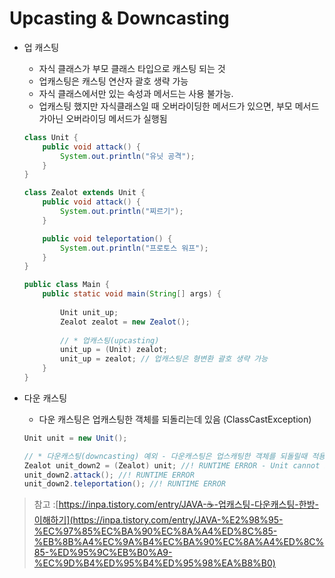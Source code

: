 # Upcasting & Downcasting

*   업 캐스팅

    * 자식 클래스가 부모 클래스 타입으로 캐스팅 되는 것
    * 업캐스팅은 캐스팅 연산자 괄호 생략 가능
    * 자식 클래스에서만 있는 속성과 메서드는 사용 불가능.
    * 업캐스팅 했지만 자식클래스일 때 오버라이딩한 메서드가 있으면, 부모 메서드가아닌 오버라이딩 메서드가 실행됨

    ```java
    class Unit {
        public void attack() {
            System.out.println("유닛 공격");
        }
    }

    class Zealot extends Unit {
        public void attack() {
            System.out.println("찌르기");
        }

        public void teleportation() {
            System.out.println("프로토스 워프");
        }
    }

    public class Main {
        public static void main(String[] args) {
        
            Unit unit_up;
            Zealot zealot = new Zealot();
            
            // * 업캐스팅(upcasting)
    		unit_up = (Unit) zealot;
    		unit_up = zealot; // 업캐스팅은 형변환 괄호 생략 가능
        }
    }
    ```



*   다운 캐스팅

    * 다운 캐스팅은 업캐스팅한 객체를 되돌리는데 있음 (ClassCastException)

    ```java
    Unit unit = new Unit();

    // * 다운캐스팅(downcasting) 예외 - 다운캐스팅은 업스캐팅한 객체를 되돌릴때 적용 되는것이지, 오리지날 부모 객체를 자식 객체로 강제 형변환은 불가능
    Zealot unit_down2 = (Zealot) unit; //! RUNTIME ERROR - Unit cannot be cast to Zealot
    unit_down2.attack(); //! RUNTIME ERROR
    unit_down2.teleportation(); //! RUNTIME ERROR
    ```

> 참고 :[https://inpa.tistory.com/entry/JAVA-☕-업캐스팅-다운캐스팅-한방-이해하기](https://inpa.tistory.com/entry/JAVA-%E2%98%95-%EC%97%85%EC%BA%90%EC%8A%A4%ED%8C%85-%EB%8B%A4%EC%9A%B4%EC%BA%90%EC%8A%A4%ED%8C%85-%ED%95%9C%EB%B0%A9-%EC%9D%B4%ED%95%B4%ED%95%98%EA%B8%B0)
